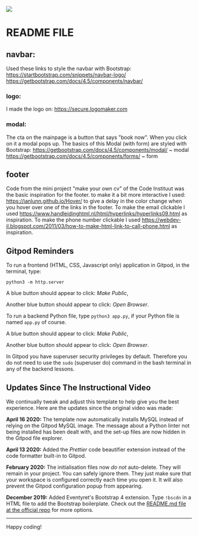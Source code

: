<img src="assets/images/traveltips_log2_min.png" style="margin: 0;">

# README FILE

## navbar:

Used these links to style the navbar with Bootstrap:
https://startbootstrap.com/snippets/navbar-logo/
https://getbootstrap.com/docs/4.5/components/navbar/


### logo:

I made the logo on:
https://secure.logomaker.com

### modal:
The cta on the mainpage is a button that says "book now". When you click on it a modal pops up.
The basics of this Modal (with form) are styled with Bootstrap:
https://getbootstrap.com/docs/4.5/components/modal/ ~ modal
https://getbootstrap.com/docs/4.5/components/forms/ ~ form

## footer
Code from the mini project "make your own cv" of the Code Instituut was the basic inspiration for the footer.
to make it a bit more interactive I used:
https://ianlunn.github.io/Hover/ to give a delay in the color change when you hover over one of the links in the footer.
To make the email clickable I used https://www.handleidinghtml.nl/html/hyperlinks/hyperlinks09.html as inspiration.
To make the phone number clickable I used https://webdev-il.blogspot.com/2011/03/how-to-make-html-link-to-call-phone.html as inspiration.

## Gitpod Reminders

To run a frontend (HTML, CSS, Javascript only) application in Gitpod, in the terminal, type:

`python3 -m http.server`

A blue button should appear to click: *Make Public*,

Another blue button should appear to click: *Open Browser*.

To run a backend Python file, type `python3 app.py`, if your Python file is named `app.py` of course.

A blue button should appear to click: *Make Public*,

Another blue button should appear to click: *Open Browser*.

In Gitpod you have superuser security privileges by default. Therefore you do not need to use the `sudo` (superuser do) command in the bash terminal in any of the backend lessons.

## Updates Since The Instructional Video

We continually tweak and adjust this template to help give you the best experience. Here are the updates since the original video was made:

**April 16 2020:** The template now automatically installs MySQL instead of relying on the Gitpod MySQL image. The message about a Python linter not being installed has been dealt with, and the set-up files are now hidden in the Gitpod file explorer.

**April 13 2020:** Added the _Prettier_ code beautifier extension instead of the code formatter built-in to Gitpod.

**February 2020:** The initialisation files now _do not_ auto-delete. They will remain in your project. You can safely ignore them. They just make sure that your workspace is configured correctly each time you open it. It will also prevent the Gitpod configuration popup from appearing.

**December 2019:** Added Eventyret's Bootstrap 4 extension. Type `!bscdn` in a HTML file to add the Bootstrap boilerplate. Check out the <a href="https://github.com/Eventyret/vscode-bcdn" target="_blank">README.md file at the official repo</a> for more options.

--------

Happy coding!
